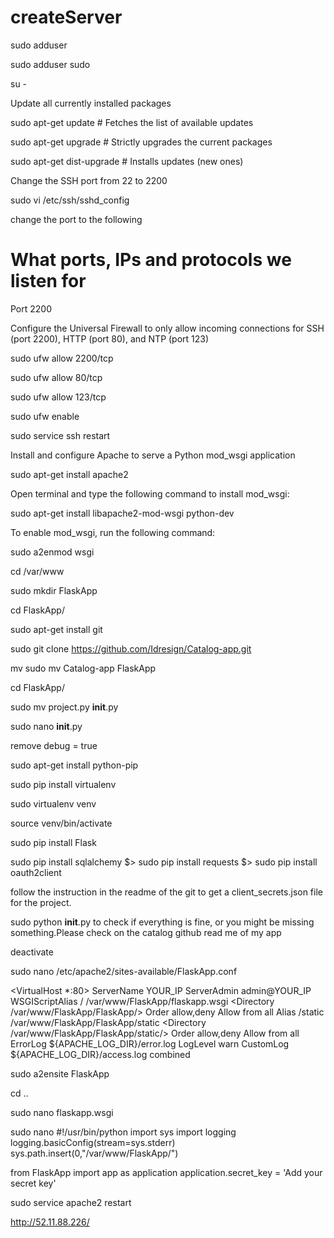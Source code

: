 # createServer

sudo adduser <username>

sudo adduser <username> sudo

su - <username>

Update all currently installed packages

sudo apt-get update        # Fetches the list of available updates

sudo apt-get upgrade       # Strictly upgrades the current packages

sudo apt-get dist-upgrade  # Installs updates (new ones)

Change the SSH port from 22 to 2200

sudo vi /etc/ssh/sshd_config

change the port to the following

# What ports, IPs and protocols we listen for

Port 2200

Configure the Universal Firewall to only allow incoming connections for SSH (port 2200), HTTP (port 80), and NTP (port 123)

sudo ufw allow 2200/tcp

sudo ufw allow 80/tcp

sudo ufw allow 123/tcp

sudo ufw enable

sudo service ssh restart

Install and configure Apache to serve a Python mod_wsgi application

sudo apt-get install apache2

Open terminal and type the following command to install mod_wsgi:

sudo apt-get install libapache2-mod-wsgi python-dev

To enable mod_wsgi, run the following command:

sudo a2enmod wsgi 

cd /var/www 

sudo mkdir FlaskApp

cd FlaskApp/

sudo apt-get install git

sudo git clone https://github.com/Idresign/Catalog-app.git

mv sudo mv Catalog-app FlaskApp

cd FlaskApp/

sudo mv project.py __init__.py

sudo nano __init__.py 

remove debug = true

sudo apt-get install python-pip 

sudo pip install virtualenv 

sudo virtualenv venv

source venv/bin/activate

sudo pip install Flask 

sudo pip install sqlalchemy
  $> sudo pip install requests
  $> sudo pip install oauth2client

follow the instruction in the readme of the git to get a client_secrets.json file for the project.

sudo python __init__.py  to check if everything is fine, or you might be missing something.Please check on the catalog github read me of my app

deactivate

sudo nano /etc/apache2/sites-available/FlaskApp.conf

<VirtualHost *:80>
                ServerName YOUR_IP 
                ServerAdmin admin@YOUR_IP
                WSGIScriptAlias / /var/www/FlaskApp/flaskapp.wsgi
                <Directory /var/www/FlaskApp/FlaskApp/>
                        Order allow,deny
                        Allow from all
                </Directory>
                Alias /static /var/www/FlaskApp/FlaskApp/static
                <Directory /var/www/FlaskApp/FlaskApp/static/>
                        Order allow,deny
                        Allow from all
                </Directory>
                ErrorLog ${APACHE_LOG_DIR}/error.log
                LogLevel warn
                CustomLog ${APACHE_LOG_DIR}/access.log combined
</VirtualHost>


sudo a2ensite FlaskApp

cd ..

sudo nano flaskapp.wsgi

sudo nano 
#!/usr/bin/python
import sys
import logging
logging.basicConfig(stream=sys.stderr)
sys.path.insert(0,"/var/www/FlaskApp/")

from FlaskApp import app as application
application.secret_key = 'Add your secret key'


sudo service apache2 restart 



http://52.11.88.226/
